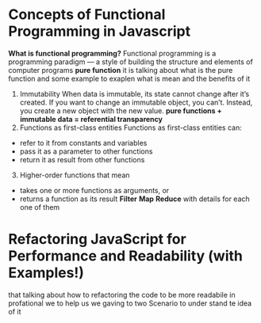   # Concepts of Functional Programming in Javascript
  **What is functional programming?**
Functional programming is a programming paradigm — a style of building the structure and elements of computer programs 
**pure function**
it is talking about what is the pure function and some example to exaplen what is mean 
and the benefits of it 
1. Immutability When data is immutable, its state cannot change after it’s created. If you want to change an immutable object, you can’t. Instead, you create a new object with the new value.
**pure functions + immutable data = referential transparency**
2. Functions as first-class entities 
Functions as first-class entities can:
* refer to it from constants and variables
* pass it as a parameter to other functions
* return it as result from other functions
3. Higher-order functions
that mean 
* takes one or more functions as arguments, or
* returns a function as its result
 **Filter**
 **Map**
 **Reduce**
 with details for each one of them 
 # Refactoring JavaScript for Performance and Readability (with Examples!) 
 that talking about how to refactoring the code to be more readabile in profational we to help us 
 we gaving to two Scenario to under stand te idea of it 